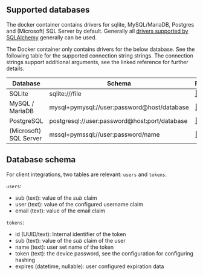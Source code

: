 ## Supported databases

The docker container contains drivers for sqlite, MySQL/MariaDB, Postgres and (Microsoft) SQL Server by default.
Generally all [drivers supported by SQLAlchemy](https://docs.sqlalchemy.org/en/20/dialects/) generally can be used.

The Docker container only contains drivers for the below database.
See the following table for the supported connection string strings.
The connection strings support additional arguments, see the linked reference for further details.

| Database               | Schema                                        | Reference                                                                                                       |
|------------------------|-----------------------------------------------|-----------------------------------------------------------------------------------------------------------------|
| SQLite                 | sqlite:///file                                | [🔗](https://docs.sqlalchemy.org/en/20/dialects/sqlite.html#pysqlite)                                           |
| MySQL  / MariaDB       | mysql+pymysql://user:password@host/database   | [🔗](https://docs.sqlalchemy.org/en/20/dialects/mysql.html#module-sqlalchemy.dialects.mysql.pymysql)            |            |
| PostgreSQL             | postgresql://user:password@host:port/database | [🔗](https://docs.sqlalchemy.org/en/20/dialects/postgresql.html#module-sqlalchemy.dialects.postgresql.psycopg2) |
| (Microsoft) SQL Server | mssql+pymssql://user:password/name            | [🔗](https://docs.sqlalchemy.org/en/20/dialects/mssql.html#module-sqlalchemy.dialects.mssql.pymssql)            |                                                                                                           |


## Database schema

For client integrations, two tables are relevant: `users` and `tokens`.

`users`:

 - sub (text): value of the *sub* claim
 - user (text): value of the configured username claim
 - email (text): value of the email claim

`tokens`:

 - id (UUID/text): Internal identifier of the token
 - sub (text): value of the *sub* claim of the user
 - name (text): user set name of the token
 - token (text): the device password, see the configuration for configuring hashing
 - expires (datetime, nullable): user configured expiration data
